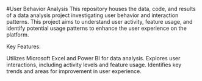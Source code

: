 #User Behavior Analysis
This repository houses the data, code, and results of a data analysis project investigating user behavior and interaction patterns. This project aims to understand user activity, feature usage, and identify potential usage patterns to enhance the user experience on the platform.

Key Features:

Utilizes Microsoft Excel and Power BI for data analysis.
Explores user interactions, including activity levels and feature usage.
Identifies key trends and areas for improvement in user experience.
